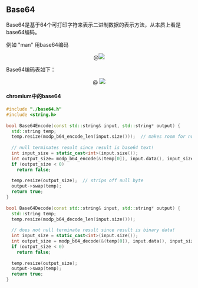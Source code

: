 ## Base64

Base64是基于64个可打印字符来表示二进制数据的表示方法，从本质上看是base64编码。

例如 "man" 用base64编码

<center>
  @<img src = "20130921153822859"/>
</center>

Base64编码表如下：

<center>
 @ <img src = "20130921153826093"/>
</center>



#### chromium中的base64

```C++
#include "./base64.h"
#include <string.h>
 
bool Base64Encode(const std::string& input, std::string* output) {
  std::string temp;
  temp.resize(modp_b64_encode_len(input.size()));  // makes room for null byte
 
  // null terminates result since result is base64 text!
  int input_size = static_cast<int>(input.size());
  int output_size= modp_b64_encode(&(temp[0]), input.data(), input_size);
  if (output_size < 0)
    return false;
 
  temp.resize(output_size);  // strips off null byte
  output->swap(temp);
  return true;
}
 
bool Base64Decode(const std::string& input, std::string* output) {
  std::string temp;
  temp.resize(modp_b64_decode_len(input.size()));
 
  // does not null terminate result since result is binary data!
  int input_size = static_cast<int>(input.size());
  int output_size = modp_b64_decode(&(temp[0]), input.data(), input_size);
  if (output_size < 0)
    return false;
 
  temp.resize(output_size);
  output->swap(temp);
  return true;
}
```

